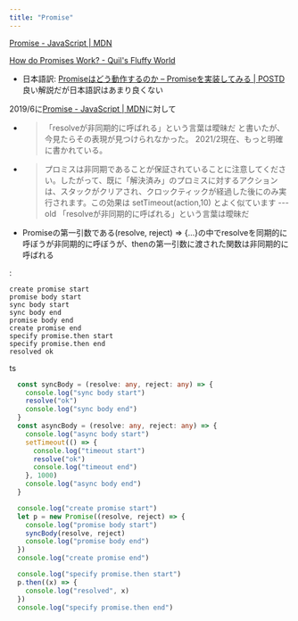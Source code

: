 ```yaml
---
title: "Promise"
---
```


[Promise - JavaScript | MDN](https://developer.mozilla.org/en-US/docs/Web/JavaScript/Reference/Global_Objects/Promise)

[How do Promises Work? - Quil's Fluffy World](https://robotlolita.me/articles/2015/how-do-promises-work/)
- 日本語訳: [Promiseはどう動作するのか – Promiseを実装してみる | POSTD](https://postd.cc/how-do-promises-work/)
良い解説だが日本語訳はあまり良くない



2019/6に[Promise - JavaScript | MDN](https://developer.mozilla.org/en-US/docs/Web/JavaScript/Reference/Global_Objects/Promise)に対して
- > 「resolveが非同期的に呼ばれる」という言葉は曖昧だ
と書いたが、今見たらその表現が見つけられなかった。
2021/2現在、もっと明確に書かれている。
- > プロミスは非同期であることが保証されていることに注意してください。したがって、既に「解決済み」のプロミスに対するアクションは、スタックがクリアされ、クロックティックが経過した後にのみ実行されます。この効果は setTimeout(action,10) とよく似ています
---old
「resolveが非同期的に呼ばれる」という言葉は曖昧だ
- Promiseの第一引数である(resolve, reject) => {...}の中でresolveを同期的に呼ぼうが非同期的に呼ぼうが、thenの第一引数に渡された関数は非同期的に呼ばれる

:

```
create promise start
promise body start
sync body start
sync body end
promise body end
create promise end
specify promise.then start
specify promise.then end
resolved ok
```


ts

```typescript
  const syncBody = (resolve: any, reject: any) => {
    console.log("sync body start")
    resolve("ok")
    console.log("sync body end")
  }
  const asyncBody = (resolve: any, reject: any) => {
    console.log("async body start")
    setTimeout(() => {
      console.log("timeout start")
      resolve("ok")
      console.log("timeout end")
    }, 1000)
    console.log("async body end")
  }

  console.log("create promise start")
  let p = new Promise((resolve, reject) => {
    console.log("promise body start")
    syncBody(resolve, reject)
    console.log("promise body end")
  })
  console.log("create promise end")

  console.log("specify promise.then start")
  p.then((x) => {
    console.log("resolved", x)
  })
  console.log("specify promise.then end")
```



